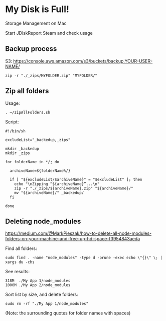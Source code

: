 # My Disk is Full!

Storage Management on Mac

Start JDiskReport
Steam and check usage


## Backup process

S3: https://console.aws.amazon.com/s3/buckets/backup.YOUR-USER-NAME/

    zip -r "./_zips/MYFOLDER.zip" "MYFOLDER/"

## Zip all folders

Usage:

	. ~/zipAllFolders.sh

Script:

    #!/bin/sh

    excludeList="_backedup,_zips"

    mkdir _backedup
    mkdir _zips

    for folderName in */; do

      archiveName=${folderName%/}

      if [ "${excludeList/$archiveName}" = "$excludeList" ]; then
        echo "\nZipping “${archiveName}”...\n"
        zip -r "./_zips/${archiveName}.zip" "${archiveName}/"
        mv "${archiveName}/" _backedup/
      fi

    done


## Deleting node_modules

https://medium.com/@MarkPieszak/how-to-delete-all-node-modules-folders-on-your-machine-and-free-up-hd-space-f3954843aeda

Find all folders:

    sudo find . -name "node_modules" -type d -prune -exec echo \"{}\" \; | xargs du -chs

See results:

    318M  ./My App 1/node_modules
    1000M ./My App 2/node_modules

Sort list by size, and delete folders:

    sudo rm -rf "./My App 1/node_modules"

(Note: the surrounding quotes for folder names with spaces)
